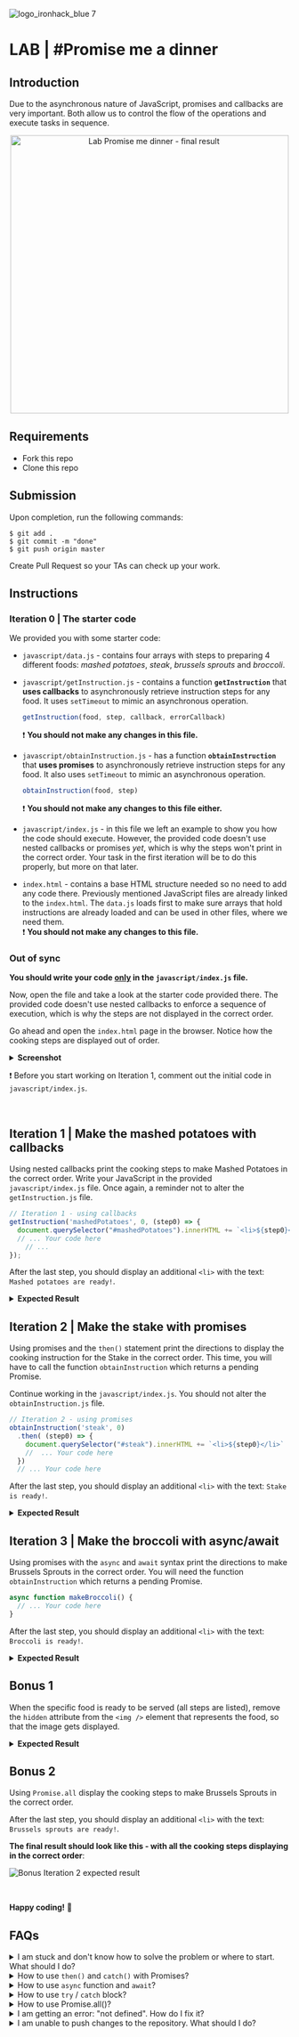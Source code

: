 ![logo_ironhack_blue 7](https://user-images.githubusercontent.com/23629340/40541063-a07a0a8a-601a-11e8-91b5-2f13e4e6b441.png)

# LAB | #Promise me a dinner

## Introduction

Due to the asynchronous nature of JavaScript, promises and callbacks are very important. Both allow us to control the flow of the operations and execute tasks in sequence.

<p align="center">

<img src="https://education-team-2020.s3.eu-west-1.amazonaws.com/web-dev/labs/lab-promise-me-dinner-cover.png" alt="Lab Promise me dinner - final result" width="500" />

</p>

## Requirements

- Fork this repo
- Clone this repo

## Submission

Upon completion, run the following commands:

```shell
$ git add .
$ git commit -m "done"
$ git push origin master
```

Create Pull Request so your TAs can check up your work.

## Instructions

### Iteration 0 | The starter code

We provided you with some starter code:

- `javascript/data.js` - contains four arrays with steps to preparing 4 different foods: _mashed potatoes_, _steak_, _brussels sprouts_ and _broccoli_.

- `javascript/getInstruction.js` - contains a function **`getInstruction`** that **uses callbacks** to asynchronously retrieve instruction steps for any food. It uses `setTimeout` to mimic an asynchronous operation.

  ```js
  getInstruction(food, step, callback, errorCallback)
  ```

  :exclamation: **You should not make any changes in this file.**

  

- `javascript/obtainInstruction.js` - has a function **`obtainInstruction`**  that **uses promises** to asynchronously retrieve instruction steps for any food. It also uses `setTimeout` to mimic an asynchronous operation.

  ```js
  obtainInstruction(food, step)
  ```

  :exclamation: **You should not make any changes to this file either.**

  

- `javascript/index.js` - in this file we left an example to show you how the code should execute. However, the provided code doesn't use nested callbacks or promises *yet*, which is why the steps won't print in the correct order. Your task in the first iteration will be to do this properly, but more on that later. 

- `index.html` - contains a base HTML structure needed so no need to add any code there. Previously mentioned JavaScript files are already linked to the `index.html`. The `data.js` loads first to make sure arrays that hold instructions are already loaded and can be used in other files, where we need them.  
  :exclamation: **You should not make any changes to this file.**



### Out of sync 

 **You should write your code <u>only</u> in the `javascript/index.js` file.** 

Now, open the file and take a look at the starter code provided there. The provided code doesn't use nested callbacks to enforce a sequence of execution, which is why the steps are not displayed in the correct order.

Go ahead and open the `index.html` page in the browser. Notice how the cooking steps are displayed out of order. 


<details>
  <summary><b>Screenshot</b></summary>

  ![Steps out of sync](https://education-team-2020.s3.eu-west-1.amazonaws.com/web-dev/labs/lab-promise-me-dinner-out-of-sync.gif)

</details>



:exclamation: Before you start working on Iteration 1, comment out the initial code in `javascript/index.js`.


<br>

## Iteration 1 | Make the mashed potatoes with callbacks

Using nested callbacks print the cooking steps to make Mashed Potatoes in the correct order. Write your JavaScript in the provided `javascript/index.js` file. Once again, a reminder not to alter the `getInstruction.js` file.

```javascript
// Iteration 1 - using callbacks
getInstruction('mashedPotatoes', 0, (step0) => {
  document.querySelector("#mashedPotatoes").innerHTML += `<li>${step0}</li>`
  // ... Your code here
    // ...
});
```



After the last step, you should display an additional `<li>` with the text: `Mashed potatoes are ready!`.



<details>
  <summary><b>Expected Result</b></summary>

![Iteration 1 expected result](https://education-team-2020.s3.eu-west-1.amazonaws.com/web-dev/labs/lab-promise-me-dinner-1-result.gif)

</details>



## Iteration 2 | Make the stake with promises

Using promises and the `then()` statement print the directions to display the cooking instruction for the Stake in the correct order. This time, you will have to call the function `obtainInstruction` which returns a pending Promise.

Continue working in the `javascript/index.js`. You should not alter the `obtainInstruction.js` file.

```javascript
// Iteration 2 - using promises
obtainInstruction('steak', 0)
  .then( (step0) => {
    document.querySelector("#steak").innerHTML += `<li>${step0}</li>`
    //  ... Your code here
  })
  // ... Your code here
```



After the last step, you should display an additional `<li>` with the text: `Stake is ready!`.



<details>
  <summary><b>Expected Result</b></summary>

![Iteration 2 expected result](https://education-team-2020.s3.eu-west-1.amazonaws.com/web-dev/labs/lab-promise-me-dinner-2-result.gif)

</details>



## Iteration 3 | Make the broccoli with async/await

Using promises with the `async` and `await` syntax print the directions to make Brussels Sprouts in the correct order. You will need the function `obtainInstruction` which returns a pending Promise.

```javascript
async function makeBroccoli() {
  // ... Your code here
}
```



After the last step, you should display an additional `<li>` with the text: `Broccoli is ready!`.



<details>
  <summary><b>Expected Result</b></summary>

![Iteration 3 expected result](https://education-team-2020.s3.eu-west-1.amazonaws.com/web-dev/labs/lab-promise-me-dinner-3-result.gif)

</details>



## Bonus 1

When the specific food is ready to be served (all steps are listed), remove the `hidden` attribute from the `<img />` element that represents the food, so that the image gets displayed.



<details>
  <summary><b>Expected Result</b></summary>

![Bonus Iteration 1 expected result](https://education-team-2020.s3.eu-west-1.amazonaws.com/web-dev/labs/lab-promise-me-dinner-bonus-1-result.gif)

</details>

## Bonus 2

Using `Promise.all` display the cooking steps to make Brussels Sprouts in the correct order.

After the last step, you should display an additional `<li>` with the text: `Brussels sprouts are ready!`.



**The final result should look like this - with all the cooking steps displaying in the correct order**:

![Bonus Iteration 2 expected result](https://education-team-2020.s3.eu-west-1.amazonaws.com/web-dev/labs/lab-promise-me-dinner-bonus-2-result.gif)

<br>

**Happy coding!** :blue_heart:



## FAQs


<details>
  <summary>I am stuck and don't know how to solve the problem or where to start. What should I do?</summary>


  If you are stuck in your code and don't know how to solve the problem or where to start, you should take a step back and try to form a clear question about the specific issue you are facing. This will help you narrow down the problem and come up with potential solutions.


For example, is it a concept that you don't understand, or are you receiving an error message that you don't know how to fix? It is usually helpful to try to state the problem as clearly as possible, including any error messages you are receiving. This can help you communicate the issue to others and potentially get help from classmates or online resources. 


Once you have a clear understanding of the problem, you will be able to start working towards the solution.

  <br>

  [Back to top](#faqs)

</details>

<details>
  <summary>How to use <code>then()</code> and <code>catch()</code> with Promises?</summary>


  When working with Promises or a *function that returns a promise*, you can attach `.then()` method to handle the resolved value and a `catch()` method to handle the possible rejection value.



Here is an example of how to use `.then()` and `.catch()` to handle a simple promise:

```js
myPromise
  .then((result) => {
    console.log(result
  })
  .catch((error) => {
    console.log(error
  }
```

<br>



Here is an example of using `.then()` and `.catch()` to handle a promise returned by a function/method:

```js
someAPI.getData()
  .then((result) => {
    console.log(result
  })
  .catch((error) => {
    console.log(error
  }
```

<br>

If you are trying to execute multiple promises in a sequence, you can do so by returning a promise from a `.then()` block. Example:

```js
someAPI.getData()
    .then((result1) => {
        console.log(result1
        return someAPI.getData( // Return another pending promise
    .then((result2) => { // Handle the returned promise
        console.log(result2
    })
    .catch((error) => {
        console.log(error
    })
```

The first line `someAPI.getData()` initiates an asynchronous operation, which returns a promise. The `.then()` method is then called on the promise to handle the resolved value.

The first `then()` returns another promise with another call to `someAPI.getData()`, which allows to chain another `then()` function that handles the second resolved value, logging it to the console.

  <br>

  [Back to top](#faqs)

</details>

<details>
  <summary>How to use <code>async</code> function and <code>await</code>?</summary>


  You create an asynchronous function by using the `async` keyword before the function definition.

An `async` function allows you to use the `await` keyword inside the function body to wait for a promise to resolve.

When using an `async` function to handle asynchronous code (e.g. API call) that may potentially throw an error, we have to add a `try`/`catch` block to be able to handle any potential errors.



##### Syntax

```js
async function doSomething() {
  try {
    // Code that will be executed asynchronously
    // that might throw an error
  }
  catch (error) {
    // Handle the error
  }
}
```

<br>



##### Using `await` inside an `async` function

Here is an example of using `await` inside of an `async` function to await for a promise to resolve:

```js
async function getData() {
  try {
    let response = await fetch('https://api.github.com/search/repositories?q=js'
  
          let data = await response.json(
  
          console.log(data
  }
  catch (error) {
    
  } 
}
```



In the above example, the first `await` is used to wait for the promise returned by `fetch()` to resolve. The value of the resolved promise is then assigned to the variable `response`.

The second `await` is used to parse the response as json object, and is used to wait for the promise returned by `response.json()`. The resolved value is then assigned to the variable `data`.

The function uses the `return` keyword to return the `data` to allow consuming the value outside of the function.

<br>



##### An `async` function always returns a Promise

The difference between a *regular function* and an `async` function is that the **`async` function always returns a Promise**. 

Once defined, you can invoke an `async` function just like a regular function and **handle the Promise it returns using `.then()` and `.catch()` or `await`**.

<br>

Here's an example of using `then` and `catch` to handle a Promise returned by an `async` function:

```js
async function greeting() {
  // An `async` function always returns a promise
  // This value will be returned as a Promise
  return "HELLO IRONHACKERS"!;
}

greeting()
  .then((result) => {
    console.log(result
        })
        .catch((error) => {
    console.log("Error:", error
  })
```

<br>

Here's an example of handling the same `async` function but this time using `await`:

```js
async function greeting() {
  // Async function always returns a promise
  // This value will be returned as a Promise
  return "HELLO IRONHACKERS"!;
}

// We need another wrapper `async` function so that we can use `await`
async function wrapperFunction() {
  try {
    const result = await greeting(
    console.log(result
  }
  catch (error) {
    console.log("Error:", error
  }
}
```

Note that we needed another wrapper `async` function to be able to use `await`.

<br>


  <br>

  [Back to top](#faqs)

</details>

<details>
  <summary>How to use <code>try</code> / <code>catch</code> block?</summary>


  The `try`/`catch`  block is used to handle errors that occur during the execution of a program.



The `try` block contains the code that might throw an error, and the `catch` block contains the code that will handle the error.



Here is an example of using a `try`/`catch` block:

```js
try {
  // Code that might throw an error
} catch (error) {
  // Handle the error
}
```

<br>

The `try`/`catch` block is typically used in `async` functions when handling asynchronous code that may potentially throw an error.



Here is an example of using a `try`/`catch` block in an `async` function when handling a promise:

```js
async function doSomething() {

  try {
    // Code that might throw an error
    const result = await someAsyncFunction(
  }
  catch (error) {
    // Handle the error
    console.error(error
  }
  
}
```

In the above example, the `try` block contains an asynchronous operation that might throw an error:  `await someAsyncFunction()`. If an error is thrown, execution will automatically jump to the `catch` block.
<br>

  <br>

  [Back to top](#faqs)

</details>

<details>
  <summary>How to use </code>Promise.all()</code>?</summary>


  The `Promise.all()` method is used for handling multiple promises at the same time. It works in the following way:



1. `Promise.all()` takes an array of promises. Example:

   > ```js
   > Promise.all( [promise1, promise2, promise3] 
   > ```

   

2. **`Promise.all()` returns a pending promise**, allowing you to handle it with `.then()` and `catch()` or with `await`. Example:

   > ```js
   > Promise.all( [promise1, promise2, promise3] )
   > .then((result) => {})
   > .catch((error) => {})
   > ```

   

3. **It resolves successfully only if all input promises are fulfilled.** The resolved value is an array of resolved input promises. Example:

   > ```js
   > Promise.all( [promise1, promise2, promise3] )
   > .then((values) => { // Resolved value is an array
   >  console.log("promise1 value: ", values[0]
   >  console.log("promise2 value: ", values[1]
   >  console.log("promise3 value: ", values[2]
   > })
   > .catch((error) => {})
   > ```

   

4. **If even one of the input promises gets rejected, the returned promise gets rejected** with an Error and the execution jumps to the `catch` block.

<br>



##### Handling `Promise.all()` with `then()` / `catch()`

Here is an example of using `Promise.all()` and handling the returned promise with `.then()` and `.catch()`:

```js
const promise1 = new Promise((resolve, reject) => {
  resolve("HELLO"
}

const promise2 = new Promise((resolve, reject) => {
  resolve("WORLD"
}


Promise.all( [promise1, promise2] )
  .then((values) => {
    console.log(values
  })
  .catch((error) => {
    console.log(error
	}
```

In the above example, we define two new promises, `promise1` and `promise2`, and use the `Promise.all()` to handle them at the same time.

The `Promise.all( [promise1, promise2] )` returns a new promise, that is fulfilled with an array of fullfiled values from the input promises (`promise1` and `promise2`). We named this array `values`.

<br>

##### Handling `Promise.all()` with `await()`

Here is another example of handling `Promise.all()` and the returned promise with `await`:

```js
const promise1 = new Promise((resolve, reject) => {
  resolve("HELLO"
}

const promise2 = new Promise((resolve, reject) => {
  resolve("WORLD"
}


async function handlePromiseAll() {
  try {
    const values = Promise.all( [promise1, promise2] 
    console.log(values
  }
  catch (error) {
    console.log(error
  }
}

handlePromiseAll(
```

In the above example, we define two new promises, `promise1` and `promise2` just as before, and use the `Promise.all()` to handle them at the same time.

When working with `await` we also need an `async` function, which is the reason for having the function `handlePromiseAll`. 

Inside this function, the `await` keyword is used to wait for the returned promise by `Promise.all()` to resolve. The resolved value is assigned to the variable `values`.

<br>

  <br>

  [Back to top](#faqs)

</details>


<details>
  <summary>I am getting an error: "not defined". How do I fix it?</summary>


  The "ReferenceError: variable is not defined" error in JavaScript occurs when you try to access a variable or a function that has not been defined yet, or is out of scope. 



To fix the issue, check that you have defined the variable or function that you are trying to use and double-check the spelling to make sure you are using the correct name.



In case that the variable or a function is defined in another file, make sure that the file has been imported or loaded correctly.
<br>

  <br>

  [Back to top](#faqs)

</details>


<details>
  <summary>I am unable to push changes to the repository. What should I do?</summary>


  There are a couple of possible reasons why you may be unable to *push* changes to a Git repository:

1. **You have not committed your changes:** Before you can push your changes to the repository, you need to commit them using the `git commit` command. Make sure you have committed your changes and try pushing again. To do this, run the following terminal commands from the project folder:

   ```bash
   git add .
   git commit -m "Your commit message"
   git push
   ```


2. **You do not have permission to push to the repository:** If you have cloned the repository directly from the main Ironhack repository without making a *Fork* first, you do not have write access to the repository.
   To check which remote repository you have cloned, run the following terminal command from the project folder:

   ```bash
   git remote -v
   ```

If the link shown is the same as the main Ironhack repository, you will need to fork the repository to your Github account first, and then clone your fork to your local machine to be able to push the changes.

Note: You may want to make a copy of the code your have locally, to avoid losing it in the process.


  <br>

  [Back to top](#faqs)

</details>


